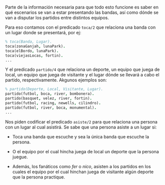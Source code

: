 Parte de la información necesaria para que todo esto funcione es saber en qué escenarios se van a estar presentando las bandas, así como dónde se van a disputar los partidos entre distintos equipos.

Para eso contamos con el predicado `toca/2` que relaciona una banda con un lugar donde se presentará, por ej:

```Prolog
% toca(Banda, Lugar).
toca(zonaGanjah, lunaPark).
toca(elBordo, lunaPark).
toca(viejasLocas, fortin).
...
```

Y el predicado `partido/4` que relaciona un deporte, un equipo que juega de local, un equipo que juega de visitante y el lugar dónde se llevará a cabo el partido, respectivamente. Akgunos ejemplos son:

```Prolog
% partido(Deporte, Local, Visitante, Lugar).
partido(futbol, boca, river, bombonera).
partido(basquet, velez, river, fortin).
partido(futbol, racing, newells, cilindro).
partido(futbol, river, boca, monumental).
...
```

Nos piden codificar el predicado `asiste/2` para que relaciona una persona con un lugar al cual asistirá. Se sabe que una persona asiste a un lugar si:

- Toca una banda que escuche y sea la única banda que escuche la persona.

- O el equipo por el cual hincha juega de local un deporte que la persona juegue.

- Además, los fanáticos como _fer_ o _nico_, asisten a los partidos en los cuales el equipo por el cual hinchan juega de visitante algún deporte que la persona practique.
